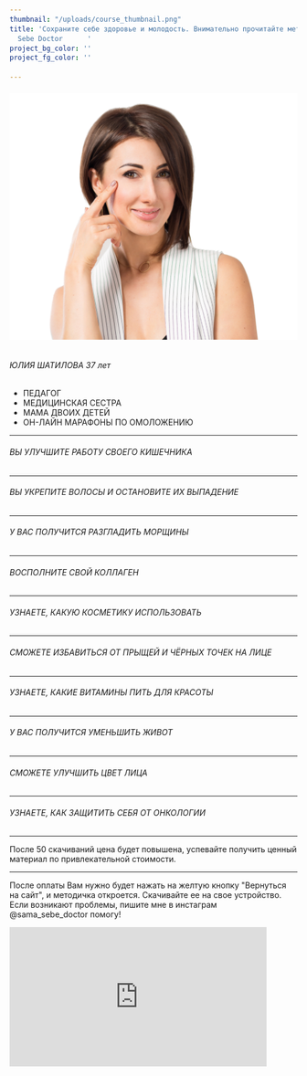 ```yaml
---
thumbnail: "/uploads/course_thumbnail.png"
title: 'Сохраните себе здоровье и молодость. Внимательно прочитайте методичку                 Sama
  Sebe Doctor      '
project_bg_color: ''
project_fg_color: ''

---
```

###### ![](/uploads/course-1.png)

###### ЮЛИЯ ШАТИЛОВА 37 лет

 * ПЕДАГОГ
 * МЕДИЦИНСКАЯ СЕСТРА
 * МАМА ДВОИХ ДЕТЕЙ
 * ОН-ЛАЙН МАРАФОНЫ ПО ОМОЛОЖЕНИЮ

***

###### ВЫ УЛУЧШИТЕ РАБОТУ СВОЕГО КИШЕЧНИКА

***

###### ВЫ УКРЕПИТЕ ВОЛОСЫ И ОСТАНОВИТЕ ИХ ВЫПАДЕНИЕ

***

###### У ВАС ПОЛУЧИТСЯ РАЗГЛАДИТЬ МОРЩИНЫ

***

###### ВОСПОЛНИТЕ СВОЙ КОЛЛАГЕН

***

###### УЗНАЕТЕ, КАКУЮ КОСМЕТИКУ ИСПОЛЬЗОВАТЬ

***

###### СМОЖЕТЕ ИЗБАВИТЬСЯ ОТ ПРЫЩЕЙ И ЧЁРНЫХ ТОЧЕК НА ЛИЦЕ

***

###### УЗНАЕТЕ, КАКИЕ ВИТАМИНЫ ПИТЬ ДЛЯ КРАСОТЫ

***

###### У ВАС ПОЛУЧИТСЯ УМЕНЬШИТЬ ЖИВОТ

***

###### СМОЖЕТЕ УЛУЧШИТЬ ЦВЕТ ЛИЦА

***

###### УЗНАЕТЕ, КАК ЗАЩИТИТЬ СЕБЯ ОТ ОНКОЛОГИИ

***

После 50 скачиваний цена будет повышена, успевайте получить ценный материал по привлекательной стоимости.

***

После оплаты Вам нужно будет нажать на желтую кнопку "Вернуться на сайт", и методичка откроется. Скачивайте ее на свое устройство.
Если возникают проблемы, пишите мне в инстаграм @sama_sebe_doctor помогу!

<iframe src="https://promo-money.ru/quickpay/shop-widget?writer=seller&targets=%D0%9C%D0%B5%D1%82%D0%BE%D0%B4%D0%B8%D1%87%D0%BA%D0%B0%20%22%D0%9A%D0%B0%D0%BA%20%D1%81%D0%BE%D1%85%D1%80%D0%B0%D0%BD%D0%B8%D1%82%D1%8C%20%D0%BC%D0%BE%D0%BB%D0%BE%D0%B4%D0%BE%D1%81%D1%82%D1%8C%22&targets-hint=&default-sum=390&button-text=12&payment-type-choice=on&fio=on&phone=on&hint=&successURL=https%3A%2F%2Fyadi.sk%2Fi%2FAB0KyP0NeHdkag&quickpay=shop&account=410016189735528" width="450"style="max-width:100%" height="244" frameborder="0" allowtransparency="true" scrolling="no"></iframe>